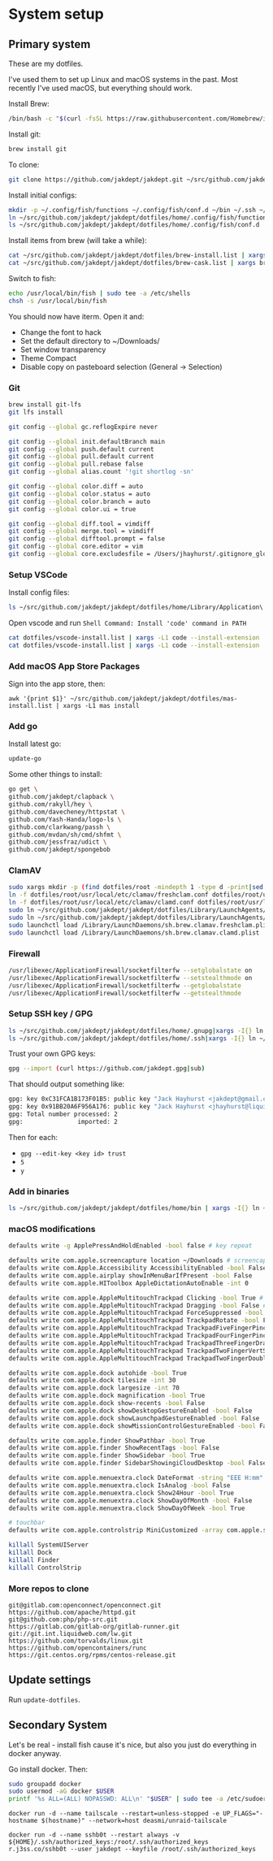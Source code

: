 # System setup

## Primary system

These are my dotfiles.

I've used them to set up Linux and macOS systems in the past.
Most recently I've used macOS, but everything should work.

Install Brew:

```bash
/bin/bash -c "$(curl -fsSL https://raw.githubusercontent.com/Homebrew/install/master/install.sh)" 
```

Install git:

```bash
brew install git
```

To clone:

```bash
git clone https://github.com/jakdept/jakdept.git ~/src/github.com/jakdept/jakdept
```

Install initial configs:

```bash
mkdir -p ~/.config/fish/functions ~/.config/fish/conf.d ~/bin ~/.ssh ~/Library ~/Library/Application\ Support/Code/User/
ln ~/src/github.com/jakdept/jakdept/dotfiles/home/.config/fish/functions/fish_prompt.fish ~/.config/fish/functions/
ls ~/src/github.com/jakdept/jakdept/dotfiles/home/.config/fish/conf.d | xargs -I{} ln ~/src/github.com/jakdept/jakdept/dotfiles/home/.config/fish/conf.d/{} ~/.config/fish/conf.d/
```

Install items from brew (will take a while):

```bash
cat ~/src/github.com/jakdept/jakdept/dotfiles/brew-install.list | xargs brew install
cat ~/src/github.com/jakdept/jakdept/dotfiles/brew-cask.list | xargs brew install --cask
```

Switch to fish:

```bash
echo /usr/local/bin/fish | sudo tee -a /etc/shells
chsh -s /usr/local/bin/fish
```

You should now have iterm. Open it and:

* Change the font to hack
* Set the default directory to ~/Downloads/
* Set window transparency
* Theme Compact
* Disable copy on pasteboard selection (General -> Selection)

### Git

```bash
brew install git-lfs
git lfs install
```

```bash
git config --global gc.reflogExpire never

git config --global init.defaultBranch main
git config --global push.default current
git config --global pull.default current
git config --global pull.rebase false
git config --global alias.count '!git shortlog -sn'

git config --global color.diff = auto
git config --global color.status = auto
git config --global color.branch = auto
git config --global color.ui = true

git config --global diff.tool = vimdiff
git config --global merge.tool = vimdiff
git config --global difftool.prompt = false
git config --global core.editor = vim
git config --global core.excludesfile = /Users/jhayhurst/.gitignore_global
```

### Setup VSCode

Install config files:

```bash
ls ~/src/github.com/jakdept/jakdept/dotfiles/home/Library/Application\ Support/Code/User/ | xargs -I{} ln ~/src/github.com/jakdept/jakdept/dotfiles/home/Library/Application\ Support/Code/User/{} ~/Library/Application\ Support/Code/User/
```

Open vscode and run `Shell Command: Install 'code' command in PATH`

```bash
cat dotfiles/vscode-install.list | xargs -L1 code --install-extension
cat dotfiles/vscode-install.list | xargs -L1 code --install-extension
```

### Add macOS App Store Packages

Sign into the app store, then:

```
awk '{print $1}' ~/src/github.com/jakdept/jakdept/dotfiles/mas-install.list | xargs -L1 mas install
```

### Add go

Install latest go:

```bash
update-go
```

Some other things to install:

```bash
go get \
github.com/jakdept/clapback \
github.com/rakyll/hey \
github.com/davecheney/httpstat \
github.com/Yash-Handa/logo-ls \
github.com/clarkwang/passh \
github.com/mvdan/sh/cmd/shfmt \
github.com/jessfraz/udict \
github.com/jakdept/spongebob
```

### ClamAV

```bash
sudo xargs mkdir -p (find dotfiles/root -mindepth 1 -type d -print|sed 's/^dotfiles\/root//g'|sub)
ln -f dotfiles/root/usr/local/etc/clamav/freshclam.conf dotfiles/root/usr/local/etc/clamav/freshclam.conf
ln -f dotfiles/root/usr/local/etc/clamav/clamd.conf dotfiles/root/usr/local/etc/clamav/clamd.conf
sudo ln ~/src/github.com/jakdept/jakdept/dotfiles/Library/LaunchAgents/sh.brew.clamav.freshclam.plist /Library/LaunchDaemons/
sudo ln ~/src/github.com/jakdept/jakdept/dotfiles/Library/LaunchAgents/sh.brew.clamav.clamd.plist /Library/LaunchDaemons/
sudo launchctl load /Library/LaunchDaemons/sh.brew.clamav.freshclam.plist
sudo launchctl load /Library/LaunchDaemons/sh.brew.clamav.clamd.plist
```

### Firewall

```bash
/usr/libexec/ApplicationFirewall/socketfilterfw --setglobalstate on
/usr/libexec/ApplicationFirewall/socketfilterfw --setstealthmode on
/usr/libexec/ApplicationFirewall/socketfilterfw --getglobalstate
/usr/libexec/ApplicationFirewall/socketfilterfw --getstealthmode
```

### Setup SSH key / GPG

```bash
ls ~/src/github.com/jakdept/jakdept/dotfiles/home/.gnupg|xargs -I{} ln ~/src/github.com/jakdept/jakdept/dotfiles/home/.gnupg/{} ~/.gnupg/
ls ~/src/github.com/jakdept/jakdept/dotfiles/home/.ssh|xargs -I{} ln ~/src/github.com/jakdept/jakdept/dotfiles/home/.ssh/{} ~/.ssh
```

Trust your own GPG keys:

```bash
gpg --import (curl https://github.com/jakdept.gpg|sub)
```

That should output something like:

```bash
gpg: key 0xC31FCA1B173F01B5: public key "Jack Hayhurst <jakdept@gmail.com>" imported
gpg: key 0x91BB20A6F956A176: public key "Jack Hayhurst <jhayhurst@liquidweb.com>" imported
gpg: Total number processed: 2
gpg:               imported: 2
```

Then for each:

* `gpg --edit-key <key id> trust`
* `5`
* `y`

### Add in binaries

```bash
ls ~/src/github.com/jakdept/jakdept/dotfiles/home/bin | xargs -I{} ln ~/src/github.com/jakdept/jakdept/dotfiles/home/bin/{} ~/bin/
```

### macOS modifications

```bash
defaults write -g ApplePressAndHoldEnabled -bool false # key repeat

defaults write com.apple.screencapture location ~/Downloads # screencapture location
defaults write com.Apple.Accessibility AccessibilityEnabled -bool False # disable accessibility stuff
defaults write com.apple.airplay showInMenuBarIfPresent -bool False
defaults write com.apple.HIToolbox AppleDictationAutoEnable -int 0

defaults write com.apple.AppleMultitouchTrackpad Clicking -bool True # tap to click
defaults write com.apple.AppleMultitouchTrackpad Dragging -bool False # tap & retap to drag (trash)
defaults write com.apple.AppleMultitouchTrackpad ForceSuppressed -bool True # disable force touch
defaults write com.apple.AppleMultitouchTrackpad TrackpadRotate -bool False # disable rotate
defaults write com.apple.AppleMultitouchTrackpad TrackpadFiveFingerPinchGesture -int 0
defaults write com.apple.AppleMultitouchTrackpad TrackpadFourFingerPinchGesture -int 0
defaults write com.apple.AppleMultitouchTrackpad TrackpadThreeFingerDrag -int 1 # drag with 3 fingers
defaults write com.apple.AppleMultitouchTrackpad TrackpadTwoFingerVertSwipeGesture -int 0
defaults write com.apple.AppleMultitouchTrackpad TrackpadTwoFingerDoubleTapGesture -int 0

defaults write com.apple.dock autohide -bool True
defaults write com.apple.dock tilesize -int 30
defaults write com.apple.dock largesize -int 70
defaults write com.apple.dock magnification -bool True
defaults write com.apple.dock show-recents -bool False
defaults write com.apple.dock showDesktopGestureEnabled -bool False
defaults write com.apple.dock showLaunchpadGestureEnabled -bool False
defaults write com.apple.dock showMissionControlGestureEnabled -bool False

defaults write com.apple.finder ShowPathbar -bool True
defaults write com.apple.finder ShowRecentTags -bool False
defaults write com.apple.finder ShowSidebar -bool True
defaults write com.apple.finder SidebarShowingiCloudDesktop -bool False

defaults write com.apple.menuextra.clock DateFormat -string "EEE H:mm"
defaults write com.apple.menuextra.clock IsAnalog -bool False
defaults write com.apple.menuextra.clock Show24Hour -bool True
defaults write com.apple.menuextra.clock ShowDayOfMonth -bool False
defaults write com.apple.menuextra.clock ShowDayOfWeek -bool True

# touchbar
defaults write com.apple.controlstrip MiniCustomized -array com.apple.system.brightness com.apple.system.mute com.apple.system.volume com.apple.system.media-play-pause

killall SystemUIServer
killall Dock
killall Finder
killall ControlStrip
```

### More repos to clone

```text
git@gitlab.com:openconnect/openconnect.git
https://github.com/apache/httpd.git
git@github.com:php/php-src.git
https://gitlab.com/gitlab-org/gitlab-runner.git
git://git.int.liquidweb.com/lw.git
https://github.com/torvalds/linux.git
https://github.com/opencontainers/runc
https://git.centos.org/rpms/centos-release.git
```

## Update settings

Run `update-dotfiles`.

## Secondary System

Let's be real - install fish cause it's nice, but also you just do everything in docker anyway.

Go install docker. Then:

```bash
sudo groupadd docker
sudo usermod -aG docker $USER
printf '%s ALL=(ALL) NOPASSWD: ALL\n' "$USER" | sudo tee -a /etc/sudoers
```

```
docker run -d --name tailscale --restart=unless-stopped -e UP_FLAGS="-hostname $(hostname)" --network=host deasmi/unraid-tailscale
```

```
docker run -d --name sshb0t --restart always -v ${HOME}/.ssh/authorized_keys:/root/.ssh/authorized_keys r.j3ss.co/sshb0t --user jakdept --keyfile /root/.ssh/authorized_keys
```

